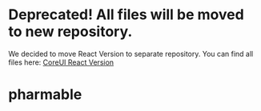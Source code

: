 # Deprecated! All files will be moved to new repository.

We decided to move React Version to separate repository. You can find all files here: [CoreUI React Version](https://github.com/mrholek/CoreUI-React)
# pharmable
